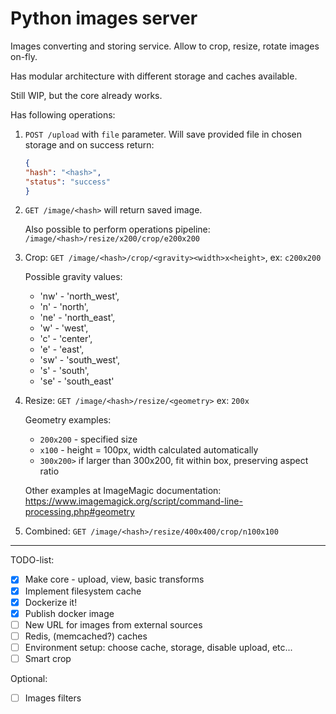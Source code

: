 # Python images server
Images converting and storing service. Allow to crop,
resize, rotate images on-fly. 

Has modular architecture with different storage and caches available.
 
Still WIP, but the core already works.

Has following operations:

1. `POST /upload` with `file` parameter. Will save 
provided file in chosen storage and on success return: 
    ```json
    {
    "hash": "<hash>",
    "status": "success"
    }
    ```
  
2. `GET /image/<hash>` will return saved image.

    Also possible to perform operations pipeline:
    `/image/<hash>/resize/x200/crop/e200x200`
    
3. Crop: `GET /image/<hash>/crop/<gravity><width>x<height>`, ex: `c200x200`

   Possible gravity values: 
   - 'nw' - 'north_west',
   - 'n' - 'north',
   - 'ne' - 'north_east',
   - 'w' - 'west',
   - 'c' - 'center',
   - 'e' - 'east',
   - 'sw' - 'south_west',
   - 's' - 'south',
   - 'se' - 'south_east'
   
4. Resize: `GET /image/<hash>/resize/<geometry>` ex: `200x` 

   Geometry examples:
   - `200x200` - specified size
   - `x100` - height = 100px, width calculated automatically
   - `300x200>` if larger than 300x200, fit within box, preserving aspect ratio

   Other examples at ImageMagic documentation: https://www.imagemagick.org/script/command-line-processing.php#geometry
   
5. Combined: `GET /image/<hash>/resize/400x400/crop/n100x100`
    
___
TODO-list:

- [x] Make core - upload, view, basic transforms
- [x] Implement filesystem cache
- [x] Dockerize it!
- [x] Publish docker image
- [ ] New URL for images from external sources
- [ ] Redis, (memcached?) caches
- [ ] Environment setup: choose cache, storage, disable upload, etc...
- [ ] Smart crop

Optional:
- [ ] Images filters
